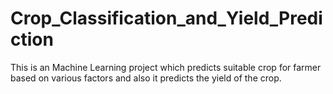 # Crop_Classification_and_Yield_Prediction
This is an Machine Learning project which predicts suitable crop for farmer based on various factors and also it predicts the yield of the crop.
